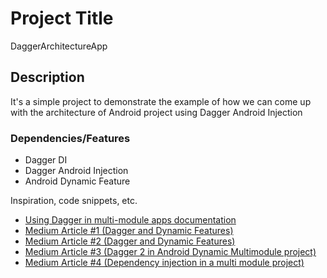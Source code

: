 # Project Title

DaggerArchitectureApp

## Description

It's a simple project to demonstrate the example of how we can come up with the architecture of Android project using Dagger Android Injection

### Dependencies/Features

* Dagger DI
* Dagger Android Injection
* Android Dynamic Feature

Inspiration, code snippets, etc.
* [Using Dagger in multi-module apps documentation](https://developer.android.com/training/dependency-injection/dagger-multi-module)
* [Medium Article #1 (Dagger and Dynamic Features)](https://medium.com/pulselive/everything-they-dont-tell-you-about-instant-apps-problems-with-dagger-android-af5b61f5a419)
* [Medium Article #2 (Dagger and Dynamic Features)](https://medium.com/pulselive/everything-they-dont-tell-you-about-instant-apps-2-android-manifest-b0b57b78f4b8)
* [Medium Article #3 (Dagger 2 in Android Dynamic Multimodule project)](https://medium.com/@skywall/dagger-2-in-android-dynamic-multimodule-project-c90954630615)
* [Medium Article #4 (Dependency injection in a multi module project)](https://medium.com/androiddevelopers/dependency-injection-in-a-multi-module-project-1a09511c14b7)
